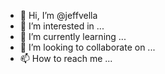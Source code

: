 - 👋 Hi, I’m @jeffvella
- 👀 I’m interested in ...
- 🌱 I’m currently learning ...
- 💞️ I’m looking to collaborate on ...
- 📫 How to reach me ...

<!---
jeffvella/jeffvella is a ✨ special ✨ repository because its `README.md` (this file) appears on your GitHub profile.
You can click the Preview link to take a look at your changes.
--->
